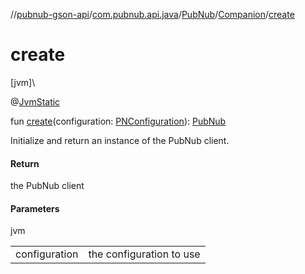 //[pubnub-gson-api](../../../../index.md)/[com.pubnub.api.java](../../index.md)/[PubNub](../index.md)/[Companion](index.md)/[create](create.md)

# create

[jvm]\

@[JvmStatic](https://kotlinlang.org/api/latest/jvm/stdlib/kotlin.jvm/-jvm-static/index.html)

fun [create](create.md)(configuration: [PNConfiguration](../../../com.pubnub.api.java.v2/-p-n-configuration/index.md)): [PubNub](../index.md)

Initialize and return an instance of the PubNub client.

#### Return

the PubNub client

#### Parameters

jvm

| | |
|---|---|
| configuration | the configuration to use |
